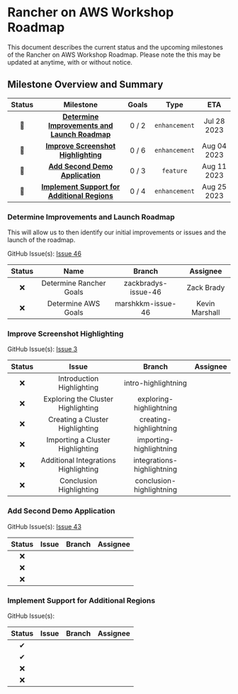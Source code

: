 # Rancher on AWS Workshop Roadmap

This document describes the current status and the upcoming milestones of the Rancher on AWS Workshop Roadmap. Please note the this may be updated at anytime, with or without notice.

## Milestone Overview and Summary

| Status | Milestone | Goals | Type | ETA |
| :---: | :---: | :---: | :---: | :---: |
| 🚀 | **[Determine Improvements and Launch Roadmap](#determine-improvements-and-launch-roadmap)** | 0 / 2 | `enhancement` | Jul 28 2023 |
| 🚀 | **[Improve Screenshot Highlighting](#improve-screenshot-highlighting)** | 0 / 6 | `enhancement` | Aug 04 2023 |
| 🚀 | **[Add Second Demo Application](#add-second-demo-applications)** | 0 / 3 | `feature` | Aug 11 2023 |
| 🚀 | **[Implement Support for Additional Regions](#implement-support-for-additional-regions)** | 0 / 4 | `enhancement` | Aug 25 2023 |

### Determine Improvements and Launch Roadmap

This will allow us to then identify our initial improvements or issues and the launch of the roadmap.

GitHub Issue(s): [Issue 46](https://github.com/aws-samples/rancher-on-aws-workshop/issues/46)

| Status | Name | Branch | Assignee |
| :---: | :---: | :---: | :---: |
| ❌ | Determine Rancher Goals | zackbradys-issue-46 | Zack Brady |
| ❌ | Determine AWS Goals | marshkkm-issue-46 | Kevin Marshall |

### Improve Screenshot Highlighting

GitHub Issue(s): [Issue 3](https://github.com/aws-samples/rancher-on-aws-workshop/issues/3)

| Status | Issue | Branch | Assignee |
| :---: | :---: | :---: | :---: |
| ❌ | Introduction Highlighting | intro-highlightning | |
| ❌ | Exploring the Cluster Highlighting | exploring-highlightning | |
| ❌ | Creating a Cluster Highlighting | creating-highlightning | |
| ❌ | Importing a Cluster Highlighting | importing-highlightning | |
| ❌ | Additional Integrations Highlighting | integrations-highlightning | |
| ❌ | Conclusion Highlighting | conclusion-highlightning | |

### Add Second Demo Application

GitHub Issue(s): [Issue 43](https://github.com/aws-samples/rancher-on-aws-workshop/issues/43)

| Status | Issue | Branch | Assignee |
| :---: | :---: | :---: | :---: |
| ❌ | | | |
| ❌ | | | |
| ❌ | | | |

### Implement Support for Additional Regions

GitHub Issue(s):

| Status | Issue | Branch | Assignee |
| :---: | :---: | :---: | :---: |
| ✔ | | | |
| ✔ | | | |
| ❌ | | | |
| ❌ | | | |